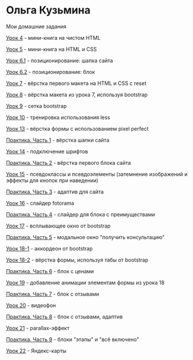 # Ольга Кузьмина
Мои домашние задания

[Урок 4](https://olga-carver.github.io/lesson_4/ "Урок 4") - мини-книга на чистом HTML

[Урок 5](https://olga-carver.github.io/lesson_5/ "Урок 5") - мини-книга на HTML и CSS 

[Урок 6.1](https://olga-carver.github.io/lesson_6.1/ "Урок 6.1") - позиционирование: шапка сайта

[Урок 6.2](https://olga-carver.github.io/lesson_6.2/ "Урок 6.2") - позиционирование: блок

[Урок 7](https://olga-carver.github.io/lesson_7/ "Урок 7") - вёрстка первого макета на HTML и CSS с reset

[Урок 8](https://olga-carver.github.io/lesson_8/ "Урок 8") - вёрстка макета из урока 7, используя bootstrap

[Урок 9](https://olga-carver.github.io/lesson_9/ "Урок 9") - сетка bootstrap

[Урок 10](https://olga-carver.github.io/lesson_10/ "Урок 10") - тренировка использования less 

[Урок 13](https://olga-carver.github.io/lesson_13/ "Урок 13") - вёрстка формы с использованием pixel perfect

[Практика. Часть 1](https://olga-carver.github.io/practice_p1/src/ "Практика. Часть 1") - вёрстка шапки сайта

[Урок 14](https://olga-carver.github.io/lesson_14/ "Урок 14") - подключение шрифтов

[Практика. Часть 2](https://olga-carver.github.io/practice_p2/src/ "Практика. Часть 2") - вёрстка первого блока сайта

[Урок 15](https://olga-carver.github.io/lesson_15/ "Урок 15") - псевдоклассы и псевдоэлементы (затемнение изображений и эффекты для кнопок при наведении)

[Практика. Часть 3](https://olga-carver.github.io/practice_p3/src/ "Практика. Часть 3") - адаптив для сайта

[Урок 16](https://olga-carver.github.io/lesson_16-1/ "Урок 16") - слайдер fotorama

[Практика. Часть 4](https://olga-carver.github.io/practice_p4/src/ "Практика. Часть 4") - слайдер для блока с преимуществами

[Урок 17](https://olga-carver.github.io/lesson_17/src/ "Урок 17") - всплывающее окно от bootstrap

[Практика. Часть 5](https://olga-carver.github.io/practice_p5/src/ "Практика. Часть 5") - модальное окно "получить консультацию"

[Урок 18-1](https://olga-carver.github.io/lesson_18-1/src/ "Урок 18-1") - аккордеон от bootstrap

[Урок 18-2](https://olga-carver.github.io/lesson_18-2/src/ "Урок 18-2") - вёрстка формы, используя табы от bootstrap

[Практика. Часть 6](https://olga-carver.github.io/practice_p6/src/ "Практика. Часть 6") - блок с ценами

[Урок 19](https://olga-carver.github.io/lesson_19/src/ "Урок 19") - добавление анимации элементам формы из урока 18

[Практика. Часть 7](https://olga-carver.github.io/practice_p7/src/ "Практика. Часть 7") - блок с отзывами

[Урок 20](https://olga-carver.github.io/lesson_20/src/ "Урок 20") - видеофон

[Практика. Часть 8](https://olga-carver.github.io/practice_p8/src/ "Практика. Часть 8") - блок с отзывами, адаптив

[Урок 21](https://olga-carver.github.io/lesson_21/ "Урок 21") - parallax-эффект 

[Практика. Часть 9](https://olga-carver.github.io/practice_p9/src/ "Практика. Часть 9") - блоки "этапы" и "всё включено"

[Урок 22](https://olga-carver.github.io/lesson_22/src/ "Урок 22") - Яндекс-карты

